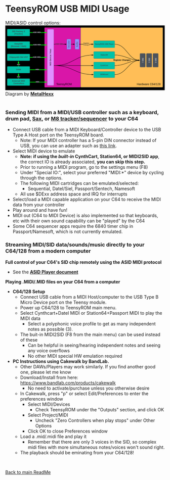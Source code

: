 
# TeensyROM USB MIDI Usage

MIDI/ASID control options:
![Control Options](/media/MIDI-ASID%20paths.png)
Diagram by [**MetalHexx**](https://github.com/MetalHexx)
<BR>
<BR>

### Sending MIDI from a MIDI/USB controller such as a keyboard, drum pad, [Sax](https://www.akaipro.com/ewi-usb), or [M8 tracker/sequencer](https://dirtywave.com/) to your C64
  * Connect USB cable from a MIDI Keyboard/Controller device to the USB Type A Host port on the TeensyROM board.
    * Note: If your MIDI controller has a 5-pin DIN connector instead of USB, you can use an adapter such as [this link](https://www.amazon.ca/USB-OUT-MIDI-Cable-Converter/dp/B077X7R74Y?th=1).
  * Select MIDI device to emulate
    * **Note: if using the ***built-in*** CynthCart, Station64, or MIDI2SID app**, the correct IO is already associated, **you can skip this step.**
    * Prior to running a MIDI program, go to the settings menu (F8) 
    * Under "Special IO:", select your preferred "MIDI:*" device by cycling through the options.
    * The following MIDI cartridges can be emulated/selected:
      * Sequential, Datel/Siel, Passport/Sentech, Namesoft
    * All use $DExx address space and IRQ for interrupts
  * Select/load a MIDI capable application on your C64 to receive the MIDI data from your controller
  * Play around and have fun!
  * MIDI out (C64 to MIDI Device) is also implemented so that keyboards, etc with their own sound capability can be "played" by the C64
  * Some C64 sequencer apps require the 6840 timer chip in Passport/Namesoft, which is not currently emulated.

### Streaming MIDI/SID data/sounds/music directly to your C64/128 from a modern computer
  **Full control of your C64's SID chip remotely using the ASID MIDI protocol**
  * See the **[ASID Player document](/docs/ASID_Player.md)**

  **Playing .MIDI/.MID files on your C64 from a computer**
  * **C64/128 Setup**
    * Connect USB cable from a MIDI Host/computer to the USB Type B Micro Device port on the Teensy module.
    * Power up C64/128 to TeensyROM main menu.
    * Select Cynthcart+Datel MIDI or Station64+Passport MIDI to play the MIDI data
      * Select a polyphonic voice profile to get as many independent notes as possible (3).
    * The buit-in MIDI2SID (F8 from the main menu) can be used instead of these
      * Can be helpful in seeing/hearing independent notes and seeing any voice overflows
      * No other MIDI special HW emulation required
  * **PC Instructions using Cakewalk by BandLab.**
    * Other DAWs/Players may work similarly.  If you find another good one, please let me know
    * Download/Install from here: https://www.bandlab.com/products/cakewalk
      * No need to activate/purchase unless you otherwise desire
    * In Cakewalk, press "p" or select Edit/Preferences to enter the preferences window
      * Select MIDI/Devices
        * Check TeensyROM under the "Outputs" section, and click OK
      * Select Project/MIDI
        * Uncheck "Zero Controllers when play stops" under Other Options
      * Click OK to close Preferences window
    * Load a .mid/.midi file and play it
      * Remember that there are only 3 voices in the SID, so complex midi files with more simultaneous notes/voices won't sound right.
    * The playback should be eminating from your C64/128!

<br>

[Back to main ReadMe](/README.md)
